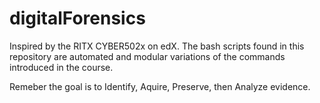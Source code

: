 # digitalForensics

Inspired by the RITX CYBER502x on edX.
The bash scripts found in this repository are automated and modular variations of the commands introduced in the course.

Remeber the goal is to Identify, Aquire, Preserve, then Analyze evidence.
